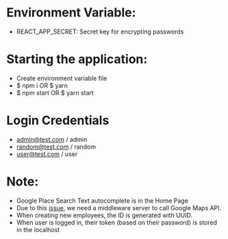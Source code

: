 # Environment Variable:

-   REACT_APP_SECRET: Secret key for encrypting passwords

# Starting the application:

-   Create environment variable file
-   \$ npm i OR \$ yarn
-   \$ npm start OR \$ yarn start

# Login Credentials

-   admin@test.com / admin
-   random@test.com / random
-   user@test.com / user

# Note:

-   Google Place Search Text autocomplete is in the Home Page
-   Due to this [issue](https://github.com/googlemaps/google-maps-services-js/issues/59#issuecomment-399626833), we need a middleware server to call Google Maps API.
-   When creating new employees, the ID is generated with UUID.
-   When user is logged in, their token (based on their password) is stored in the localhost
